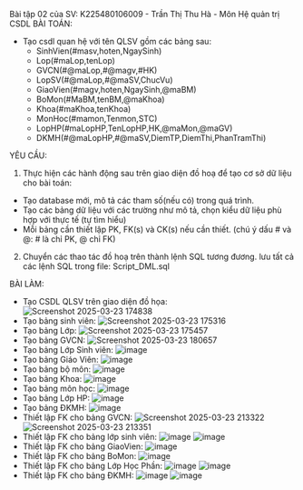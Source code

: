 Bài tập 02 của SV: K225480106009 - Trần Thị Thu Hà - Môn Hệ quản trị CSDL
BÀI TOÁN:
- Tạo csdl quan hệ với tên QLSV gồm các bảng sau:
  + SinhVien(#masv,hoten,NgaySinh)
  + Lop(#maLop,tenLop)
  + GVCN(#@maLop,#@magv,#HK)
  + LopSV(#@maLop,#@maSV,ChucVu)
  + GiaoVien(#magv,hoten,NgaySinh,@maBM)
  + BoMon(#MaBM,tenBM,@maKhoa)
  + Khoa(#maKhoa,tenKhoa)
  + MonHoc(#mamon,Tenmon,STC)
  + LopHP(#maLopHP,TenLopHP,HK,@maMon,@maGV)
  + DKMH(#@maLopHP,#@maSV,DiemTP,DiemThi,PhanTramThi)

YÊU CẦU:
1. Thực hiện các hành động sau trên giao diện đồ hoạ để tạo cơ sở dữ liệu cho bài toán:
  + Tạo database mới, mô tả các tham số(nếu có) trong quá trình.
  + Tạo các bảng dữ liệu với các trường như mô tả, chọn kiểu dữ liệu phù hợp với thực tế (tự tìm hiểu)
  + Mỗi bảng cần thiết lập PK, FK(s) và CK(s) nếu cần thiết. (chú ý dấu # và @: # là chỉ PK, @ chỉ FK)
2. Chuyển các thao tác đồ hoạ trên thành lệnh SQL tương đương. lưu tất cả các lệnh SQL trong file: Script_DML.sql

BÀI LÀM: 
- Tạo CSDL QLSV trên giao diện đồ họa:
  ![Screenshot 2025-03-23 174838](https://github.com/user-attachments/assets/b4f180b9-01a7-4269-adf0-e49fbdeaf412)
- Tạo bảng sinh viên:
  ![Screenshot 2025-03-23 175316](https://github.com/user-attachments/assets/bab089f3-9ac8-4999-a6ab-17d9b5ad9370)
- Tạo bảng Lớp:
  ![Screenshot 2025-03-23 175457](https://github.com/user-attachments/assets/074af7d8-33a8-4a64-9692-9bee2dd234a5)
- Tạo bảng GVCN:
  ![Screenshot 2025-03-23 180657](https://github.com/user-attachments/assets/e6e1fe72-744d-4745-9af9-ac3f9ff62bb4)
- Tạo bảng Lớp Sinh viên:
  ![image](https://github.com/user-attachments/assets/b1966847-9ab6-4709-9aea-38bd1594ba0d)
- Tạo bảng Giáo Viên:
  ![image](https://github.com/user-attachments/assets/55f10851-fb52-4ad2-bf0b-58a991f548dc)
- Tạo bảng bộ môn:
  ![image](https://github.com/user-attachments/assets/6777e215-48bb-4731-bb7f-c6809eec7e5c)
- Tạo bảng Khoa:
  ![image](https://github.com/user-attachments/assets/62948560-9009-4e31-8c68-1c4ad99fd7db)
- Tạo bảng môn học:
  ![image](https://github.com/user-attachments/assets/0ad5cc56-98ea-42e5-ab74-de7c442849bd)
- Tạo bảng Lớp HP:
  ![image](https://github.com/user-attachments/assets/ca574519-5e1f-46e4-986e-7059d1ea28c9)
- Tạo bảng ĐKMH:
  ![image](https://github.com/user-attachments/assets/c498ff2b-463c-44ea-99f3-eb9d14741712)
- Thiết lập FK cho bảng GVCN:
  ![Screenshot 2025-03-23 213322](https://github.com/user-attachments/assets/627a8da3-d4fd-4693-a8d1-26eeae28d8ae)
  ![Screenshot 2025-03-23 213351](https://github.com/user-attachments/assets/4bc373a0-dfeb-4760-9823-8237699fc6e9)
- Thiết lập FK cho bảng lớp sinh viên:
  ![image](https://github.com/user-attachments/assets/332fe52b-b0a2-4de4-ac44-bf9306677aed)
  ![image](https://github.com/user-attachments/assets/f293882a-626f-45f9-add2-d8612794064b)
- Thiết lập FK cho bảng GiaoVien:
  ![image](https://github.com/user-attachments/assets/f86e5166-024d-4f02-a6f5-d59296dccbfc)
- Thiết lập FK cho bảng BoMon:
  ![image](https://github.com/user-attachments/assets/f634ec25-44b0-4493-9b6f-04a8764e2d17)
- Thiết lập FK cho bảng Lớp Học Phần:
  ![image](https://github.com/user-attachments/assets/c79313d4-12f5-4d4e-93bf-ac68fcc59623)
  ![image](https://github.com/user-attachments/assets/2f6d8833-1c2a-4fbd-9873-4edde462761b)
- Thiết lập FK cho bảng ĐKMH:
  ![image](https://github.com/user-attachments/assets/aa0634ec-e9f5-4d62-b6c1-9f344330db53)
  ![image](https://github.com/user-attachments/assets/23749353-2953-4283-bfaf-b44956025502)










  








